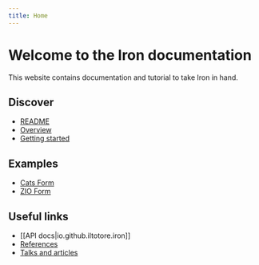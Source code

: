 ```yaml
---
title: Home
---
```


# Welcome to the Iron documentation

This website contains documentation and tutorial to take Iron in hand.

## Discover

- [README](https://github.com/Iltotore/iron)
- [Overview](overview.md)
- [Getting started](getting-started.md)

## Examples

- [Cats Form](https://github.com/Iltotore/iron/tree/main/examples/formCats)
- [ZIO Form](https://github.com/Iltotore/iron/tree/main/examples/formZio)

## Useful links

- [[API docs|io.github.iltotore.iron]]
- [References](reference/index.md)
- [Talks and articles](talks-and-articles.md)